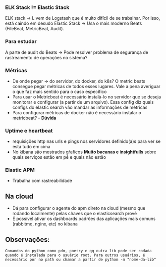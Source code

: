 ### ELK Stack != Elastic Stack
ELK stack -> L vem de Logstash que é muito difícil de se trabalhar. Por isso, está caindo em desudo
Elastic Stack -> Usa o mais moderno Beats (FileBeat, MetricBeat, Audit).

### Para estudar
A parte de audit do Beats -> Pode resolver problema de segurança de rastreamento de operações no sistema?

### Métricas
- De onde pegar -> do servidor, do docker, do k8s? O metric beats consegue pegar métricas de todos esses lugares. Vale a pena averiguar o que faz mais sentido para o caso específico
- Para usar o Metricbeat é necessário instalá-lo no servidor que se deseja monitorar e configurar (a partir de um arquivo). Essa config diz quais configs do elastic search vão mandar as informações de métricas
- Para configurar métricas de docker não é necessário instalar o metricbeat? - **Dúvida**

### Uptime e heartbeat
- requisições http nas urls e pings nos servidores definido(a)s para ver se está tudo em cima
- No kibana são mostrados gŕaficos **Muito bacanas e insightfulls** sobre quais serviços estão em pé e quais não estão

### Elastic APM
- Trabalha com rastreabilidade


## Na cloud
- Dá para configurar o agente do apm direto na cloud (mesmo que rodando localmente) pelas chaves que o elasticsearch provê
- É possível ativar os dashboards padrões das aplicações mais comuns (rabbitmq, nginx, etc) no kibana

## Observações:
    Comandos do python como pdm, poetry e qq outra lib pode ser rodada quando é instalada para o usuário root. Para outros usuários, é necessário por no path ou chamar a partir de python -m "nome-da-lib"
